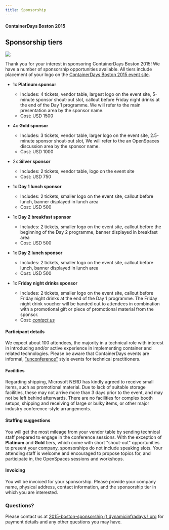 ```yaml
---
title: Sponsorship
---
```


<style>
#footer {
   display: none;
   }
</style>

#### ContainerDays Boston 2015

## Sponsorship tiers

<img src="http://dynamicinfradays.org/img/logo.png" style="margin-left:auto;margin-right:auto;display:block">

Thank you for your interest in sponsoring ContainerDays Boston 2015! We have a number of sponsorship opportunities available. All tiers include placement of your logo on the [ContainerDays Boston 2015 event site](http://dynamicinfradays.org/events/2015-boston/).

* 1x **Platinum sponsor**
  * Includes: 4 tickets, vendor table, largest logo on the event site, 5-minute sponsor shout-out slot, callout before Friday night drinks at the end of the Day 1 programme. We will refer to the main presentation area by the sponsor name.
  * Cost: USD 1500

* 4x **Gold sponsor**
  * Includes: 3 tickets, vendor table, larger logo on the event site, 2.5-minute sponsor shout-out slot, We will refer to the an OpenSpaces discussion area by the sponsor name.
  * Cost: USD 1000

* 2x **Silver sponsor**
  * Includes: 2 tickets, vendor table, logo on the event site
  * Cost: USD 750

* 1x **Day 1 lunch sponsor**
  * Includes: 2 tickets, smaller logo on the event site, callout before lunch, banner displayed in lunch area
  * Cost: USD 500

* 1x **Day 2 breakfast sponsor**
  * Includes: 2 tickets, smaller logo on the event site, callout before the beginning of the Day 2 programme, banner displayed in breakfast area
  * Cost: USD 500

* 1x **Day 2 lunch sponsor**
  * Includes: 2 tickets, smaller logo on the event site, callout before lunch, banner displayed in lunch area
  * Cost: USD 500

* 1x **Friday night drinks sponsor**
  * Includes: 2 tickets, smaller logo on the event site, callout before Friday night drinks at the end of the Day 1 programme. The Friday night drink voucher will be handed out to attendees in combination with a promotional gift or piece of promotional material from the sponsor.
  * Cost: _[contact us](mailto:2015-boston-sponsorship@dynamicinfradays.org)_

#### Participant details

We expect about 100 attendees, the majority in a technical role with interest in introducing and/or active experience in implementing container and related technologies. Please be aware that ContainerDays events are informal,  ["unconference"](http://en.wikipedia.org/wiki/Unconference) style events for technical practitioners.

#### Facilities

Regarding shipping, Microsoft NERD has kindly agreed to receive small items, such as promotional material. Due to lack of suitable storage facilities, these may not arrive more than 3 days prior to the event, and may not be left behind afterwards. There are no facilities for complex booth setups, shipping and receiving of large or bulky items, or other major industry conference-style arrangements.

#### Staffing suggestions

You will get the most mileage from your vendor table by sending technical staff prepared to engage in the conference sessions. With the exception of **Platinum** and **Gold** tiers, which come with short "shout-out" opportunities to present your company, sponsorships do not include speaking slots. Your attending staff is welcome and encouraged to propose topics for, and participate in, the OpenSpaces sessions and workshops.

#### Invoicing

You will be invoiced for your sponsorship. Please provide your company name, physical address, contact information, and the sponsorship tier in which you are interested.

### Questions?

Please contact us at [2015-boston-sponsorship () dynamicinfradays ! org](mailto:2015-boston-sponsorship@dynamicinfradays.org) for payment details and any other questions you may have.
